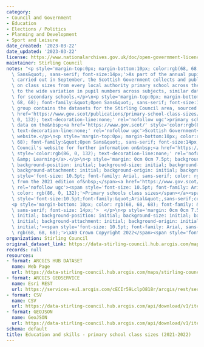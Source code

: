 ```yaml
---
category:
- Council and Government
- Education
- Elections / Politics
- Planning and Development
- Sport and Leisure
date_created: '2023-03-22'
date_updated: '2023-03-22'
license: https://www.nationalarchives.gov.uk/doc/open-government-licence/version/3/
maintainer: Stirling Council
notes: "<p style='margin-top:0px; margin-bottom:10px; color:rgb(68, 68, 68); font-family:&quot;Open\
  \ Sans&quot;, sans-serif; font-size:14px;'>As part of the annual pupil census, normally\
  \ carried out in September, the Scottish Government collects and publishes data\
  \ on class sizes from every local authority primary school across the country. Due\
  \ to the wide variation in pupil numbers across subjects, similar data are not available\
  \ for secondary schools.</p>\n<p style='margin-top:0px; margin-bottom:10px; color:rgb(68,\
  \ 68, 68); font-family:&quot;Open Sans&quot;, sans-serif; font-size:14px;'>This\
  \ group contains the datasets for the Stirling Council area, sourced from the&nbsp;<a\
  \ href='https://www.gov.scot/publications/primary-school-class-sizes/' style='color:rgb(86,\
  \ 0, 132); text-decoration-line:none;' rel='nofollow ugc'>primary school class sizes</a>\u2019\
  \ data on the&nbsp;<a href='https://www.gov.scot/' style='color:rgb(86, 0, 132);\
  \ text-decoration-line:none;' rel='nofollow ugc'>Scottish Government</a>\u2019s\
  \ website.</p>\n<p style='margin-top:0px; margin-bottom:10px; color:rgb(68, 68,\
  \ 68); font-family:&quot;Open Sans&quot;, sans-serif; font-size:14px;'>Visit Stirling\
  \ Council's website for further information on&nbsp;<a href='https://www.stirling.gov.uk/schools-and-learning/'\
  \ style='color:rgb(86, 0, 132); text-decoration-line:none;' rel='nofollow ugc'>Schools\
  \ &amp; Learning</a>.</p>\n<p style='margin: 0cm 0cm 7.5pt; background-image: initial;\
  \ background-position: initial; background-size: initial; background-repeat: initial;\
  \ background-attachment: initial; background-origin: initial; background-clip: initial;'><span\
  \ style='font-size: 10.5pt; font-family: Arial, sans-serif; color: rgb(68, 68, 68);'>Sourced\
  \ from the 2021 edition of&nbsp;</span><a href='https://www.gov.scot/publications/primary-school-class-sizes/'\
  \ rel='nofollow ugc'><span style='font-size: 10.5pt; font-family: Arial, sans-serif;\
  \ color: rgb(86, 0, 132);'>Primary schools class sizes</span></a><span style='font-size:10.5pt;font-family:&quot;Arial&quot;,sans-serif;color:#444444'>.</span><span\
  \ style='font-size:10.5pt;font-family:&quot;Arial&quot;,sans-serif;color:#444444'></span></p>\n\
  <p style='margin-bottom: 10px; color: rgb(68, 68, 68); font-family: &quot;Open Sans&quot;,\
  \ sans-serif; font-size: 14px;'>  </p>\n<p style='margin: 0cm 0cm 7.5pt; background-image:\
  \ initial; background-position: initial; background-size: initial; background-repeat:\
  \ initial; background-attachment: initial; background-origin: initial; background-clip:\
  \ initial;'><span style='font-size: 10.5pt; font-family: Arial, sans-serif; color:\
  \ rgb(68, 68, 68);'>\xA9 Crown Copyright 2022</span><span style='font-size: 10.5pt;font-family:&quot;Arial&quot;,sans-serif;color:#444444'></span></p>"
organization: Stirling Council
original_dataset_link: https://data-stirling-council.hub.arcgis.com/maps/stirling-council::education-and-skills-primary-school-class-sizes-2021-2022
records: null
resources:
- format: ARCGIS HUB DATASET
  name: Web Page
  url: https://data-stirling-council.hub.arcgis.com/maps/stirling-council::education-and-skills-primary-school-class-sizes-2021-2022
- format: ARCGIS GEOSERVICE
  name: Esri REST
  url: https://services-eu1.arcgis.com/cECIr59LclpO818r/arcgis/rest/services/education%20and%20skills%20-%20primary%20school%20class%20sizes%20(2021-2022)/FeatureServer/0
- format: CSV
  name: CSV
  url: https://data-stirling-council.hub.arcgis.com/api/download/v1/items/94b9bbc077b94ab49042f074463da492/csv?layers=0
- format: GEOJSON
  name: GeoJSON
  url: https://data-stirling-council.hub.arcgis.com/api/download/v1/items/94b9bbc077b94ab49042f074463da492/geojson?layers=0
schema: default
title: Education and skills - primary school class sizes (2021-2022)
---
```

